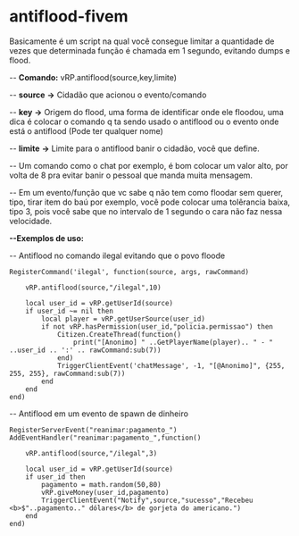 # antiflood-fivem
Basicamente é um script na qual você consegue limitar a quantidade de vezes que determinada função é chamada em 1 segundo, evitando dumps e flood.

-- **Comando:** vRP.antiflood(source,key,limite)

-- **source** **->** Cidadão que acionou o evento/comando

-- **key** 	**->** Origem do flood, uma forma de identificar onde ele floodou, uma dica é colocar o comando q ta sendo usado o antiflood ou o evento onde está o antiflood (Pode ter qualquer nome)

-- **limite** **->** Limite para o antiflood banir o cidadão, você que define.

-- Um comando como o chat por exemplo, é bom colocar um valor alto, por volta de 8 pra evitar banir o pessoal que manda muita mensagem.

-- Em um evento/função que vc sabe q não tem como floodar sem querer, tipo, tirar item do baú por exemplo, você pode colocar uma tolêrancia baixa, tipo 3, pois você sabe que no intervalo de 1 segundo o cara não faz nessa velocidade.


**--Exemplos de uso:**

-- Antiflood no comando ilegal evitando que o povo floode

	RegisterCommand('ilegal', function(source, args, rawCommand)
	
		vRP.antiflood(source,"/ilegal",10)
		
		local user_id = vRP.getUserId(source)
		if user_id ~= nil then
			local player = vRP.getUserSource(user_id)
			if not vRP.hasPermission(user_id,"policia.permissao") then
				Citizen.CreateThread(function()
					print("[Anonimo] " ..GetPlayerName(player).. " - " ..user_id .. ':' .. rawCommand:sub(7))					
				end)
				TriggerClientEvent('chatMessage', -1, "[@Anonimo]", {255, 255, 255}, rawCommand:sub(7))			
			end
		end
	end)


-- Antiflood em um evento de spawn de dinheiro

	RegisterServerEvent("reanimar:pagamento_")
	AddEventHandler("reanimar:pagamento_",function()

		vRP.antiflood(source,"/ilegal",3)

		local user_id = vRP.getUserId(source)
		if user_id then
			pagamento = math.random(50,80)
			vRP.giveMoney(user_id,pagamento)
			TriggerClientEvent("Notify",source,"sucesso","Recebeu <b>$"..pagamento.." dólares</b> de gorjeta do americano.")
		end
	end)
